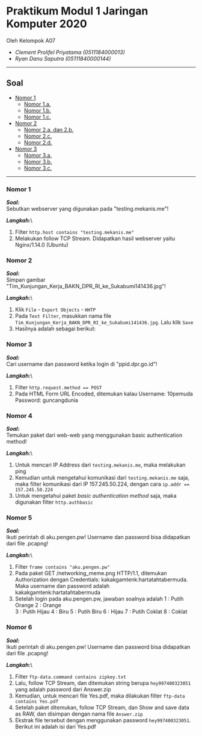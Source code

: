 # Praktikum Modul 1 Jaringan Komputer 2020
Oleh Kelompok A07
* _Clement Prolifel Priyatama (0511184000013)_
* _Ryan Danu Saputra (05111840000144)_

----------------------------------------------------------------
## Soal
* [Nomor 1](#nomor-1)
  * [Nomor 1.a.](#nomor-1a)
  * [Nomor 1.b.](#nomor-1b)
  * [Nomor 1.c.](#nomor-1c)
* [Nomor 2](#nomor-2)
  * [Nomor 2.a. dan 2.b.](#nomor-2a-dan-2b)
  * [Nomor 2.c.](#nomor-2c)
  * [Nomor 2.d.](#nomor-2d)
* [Nomor 3](#nomor-3)
	* [Nomor 3.a.](#nomor-3a)
	* [Nomor 3.b.](#nomor-3b)
	* [Nomor 3.c.](#nomor-3c)
----------------------------------------------------------------

### Nomor 1
 _**Soal:**_\
Sebutkan webserver yang digunakan pada "testing.mekanis.me"!

_**Langkah:**_\
1. Filter `http.host contains "testing.mekanis.me"`
2. Melakukan follow TCP Stream. Didapatkan hasil webserver yaitu Nginx/1.14.0 (Ubuntu)

### Nomor 2
 _**Soal:**_\
Simpan gambar "Tim_Kunjungan_Kerja_BAKN_DPR_RI_ke_Sukabumi141436.jpg"!

_**Langkah:**_\
1. Klik `File` - `Export Objects` - `HHTP`
2. Pada `Text Filter`, masukkan nama file `Tim_Kunjungan_Kerja_BAKN_DPR_RI_ke_Sukabumi141436.jpg`. Lalu klik `Save`
3. Hasilnya adalah sebagai berikut:

### Nomor 3
 _**Soal:**_\
Cari username dan password ketika login di "ppid.dpr.go.id"!

_**Langkah:**_\
1. Filter `http.request.method == POST`
2. Pada HTML Form URL Encoded, ditemukan kalau
    Username: 10pemuda
    Password: guncangdunia

### Nomor 4
 _**Soal:**_\
Temukan paket dari web-web yang menggunakan basic authentication method!

_**Langkah:**_\
1. Untuk mencari IP Address dari `testing.mekanis.me`, maka melakukan ping
2. Kemudian untuk mengetahui komunikasi dari `testing.mekanis.me` saja, maka filter komunikasi dari IP 157.245.50.224, dengan cara `ip.addr == 157.245.50.224`
3. Untuk mengetahui paket _basic authentication method_ saja, maka digunakan filter `http.authbasic`

### Nomor 5
 _**Soal:**_\
Ikuti perintah di aku.pengen.pw! Username dan password bisa didapatkan dari file .pcapng!

_**Langkah:**_\
1. Filter `frame contains "aku.pengen.pw"`
2. Pada paket GET /networking_meme.png HTTP/1.1, ditemukan Authorization dengan Credentials: kakakgamtenk:hartatahtabermuda. Maka username dan password adalah kakakgamtenk:hartatahtabermuda
3. Setelah login pada aku.pengen.pw, jawaban soalnya adalah 
1 : Putih Orange 
2 : Orange  
3 : Putih Hijau 
4 : Biru 
5 : Putih Biru 
6 : Hijau 
7 : Putih Coklat 
8 : Coklat

### Nomor 6
 _**Soal:**_\
Ikuti perintah di aku.pengen.pw! Username dan password bisa didapatkan dari file .pcapng!

_**Langkah:**_\
1. Filter `ftp-data.command contains zipkey.txt`
2. Lalu, follow TCP Stream, dan ditemukan string berupa `hey997400323051` yang adalah password dari Answer.zip
3. Kemudian, untuk mencari file Yes.pdf, maka dilakukan filter `ftp-data contains Yes.pdf`
4. Setelah paket ditemukan, follow TCP Stream, dan Show and save data as RAW, dan disimpan dengan nama file `Answer.zip`
5. Ekstrak file tersebut dengan menggunakan password `hey997400323051`. Berikut ini adalah isi dari Yes.pdf

